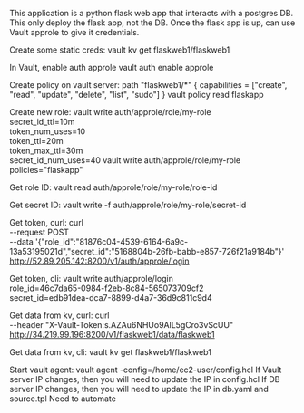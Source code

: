This application is a python flask web app that interacts with a postgres DB. This only deploy the flask app, not the DB.
Once the flask app is up, can use Vault approle to give it credentials.

Create some static creds:
vault kv get flaskweb1/flaskweb1

In Vault, enable auth approle
vault auth enable approle

Create policy on vault server:
path "flaskweb1/*" {
    capabilities = ["create", "read", "update", "delete", "list", "sudo"]
}
vault policy read flaskapp

Create new role:
vault write auth/approle/role/my-role \
    secret_id_ttl=10m \
    token_num_uses=10 \
    token_ttl=20m \
    token_max_ttl=30m \
    secret_id_num_uses=40
vault write auth/approle/role/my-role policies="flaskapp"

Get role ID:
vault read auth/approle/role/my-role/role-id

Get secret ID:
vault write -f auth/approle/role/my-role/secret-id

Get token, curl:
curl \
    --request POST \
    --data '{"role_id":"81876c04-4539-6164-6a9c-13a53195021d","secret_id":"5168804b-26fb-babb-e857-726f21a9184b"}' \
    http://52.89.205.142:8200/v1/auth/approle/login

Get token, cli:
vault write auth/approle/login \
    role_id=46c7da65-0984-f2eb-8c84-565073709cf2 \
    secret_id=edb91dea-dca7-8899-d4a7-36d9c811c9d4

Get data from kv, curl:
curl \
    --header "X-Vault-Token:s.AZAu6NHUo9AlL5gCro3vScUU" \
    http://34.219.99.196:8200/v1/flaskweb1/data/flaskweb1

Get data from kv, cli:
vault kv get flaskweb1/flaskweb1

Start vault agent:
vault agent -config=/home/ec2-user/config.hcl
If Vault server IP changes, then you will need to update the IP in config.hcl
If DB server IP changes, then you will need to update the IP in db.yaml and source.tpl
Need to automate